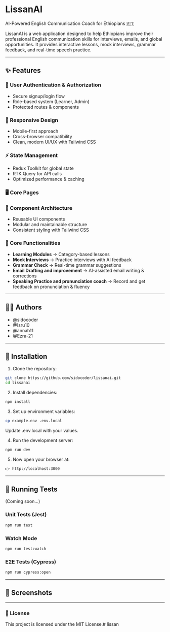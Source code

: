 # LissanAI  
AI-Powered English Communication Coach for Ethiopians 🇪🇹  

LissanAI is a web application designed to help Ethiopians improve their professional English communication skills for interviews, emails, and global opportunities. It provides interactive lessons, mock interviews, grammar feedback, and real-time speech practice.  

---

## ✨ Features  

### 🔐 User Authentication & Authorization  
- Secure signup/login flow  
- Role-based system (Learner, Admin)  
- Protected routes & components  

### 📱 Responsive Design  
- Mobile-first approach  
- Cross-browser compatibility  
- Clean, modern UI/UX with Tailwind CSS  

### ⚡ State Management  
- Redux Toolkit for global state  
- RTK Query for API calls  
- Optimized performance & caching  

### 🖥️ Core Pages 

### 🧩 Component Architecture  
- Reusable UI components  
- Modular and maintainable structure  
- Consistent styling with Tailwind CSS  

### 📝 Core Functionalities  
- **Learning Modules** → Category-based lessons  
- **Mock Interviews** → Practice interviews with AI feedback  
- **Grammar Check** → Real-time grammar suggestions  
- **Email Drafting and improvement** → AI-assisted email writing & corrections  
- **Speaking Practice and pronunciation coach** → Record and get feedback on pronunciation & fluency  

---

## 👩‍💻 Authors  

- @sidocoder 
- @Isru10
- @annah11
- @Ezra-21 

---

## 🚀 Installation  

1. Clone the repository:  
```bash
git clone https://github.com/sidocoder/lissanai.git
cd lissanai
```
2. Install dependencies:
```bash 
npm install
```
3. Set up environment variables:
```bash  
cp example.env .env.local
```
Update .env.local with your values.

4. Run the development server:
```bash
npm run dev
```

5. Now open your browser at:
```bash
👉 http://localhost:3000
```
---

## 🧪 Running Tests

(Coming soon...)

### Unit Tests (Jest)

```bash 
npm run test 
```
### Watch Mode
```bash
npm run test:watch
```
### E2E Tests (Cypress)
```bash
npm run cypress:open
```
--- 

## 📸 Screenshots

---

### 📜 License
This project is licensed under the MIT License.# lissan
